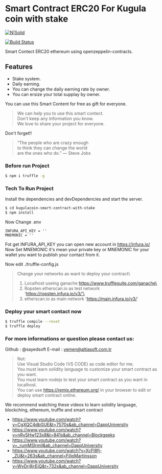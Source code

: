 # Smart Contract ERC20 For Kugula coin with stake 

[![N|Solid](https://kugulacoin.com/logo-256x256.png)](https://nodesource.com/products/nsolid)

[![Build Status](https://travis-ci.org/joemccann/dillinger.svg?branch=master)](https://travis-ci.org/joemccann/dillinger) 

Smart Contect ERC20 ethereum using openzeppelin-contracts. 

## Features

  - Stake system.
  - Daily earning.
  - You can change the daily earning rate by owner.
  - You can ersize your total supplay by owner.

You can use this Smart Content for free as gift for everyone.

> We can help you to use this smart contect.\
> Don't keep any information you know.\
> We love to share your project for everyone.

Don't forget!!

> “The people who are crazy enough\
> to think they can change the world \
> are the ones who do.” — Steve Jobs

### Before run Project 

```sh
$ npm i truffle -g
```

### Tech To Run Project

Install the dependencies and devDependencies and start the server.

```sh
$ cd kugulacoin-smart-contract-with-stake
$ npm install 
```

Now Change .env 

```envfile
INFURA_API_KEY = ''
MNEMONIC = ''
```

Fot get INFURA_API_KEY you can open new account in https://infura.io/
Now Set MNEMONIC it's mean your private key or MNEMONIC for your wallet you want to publish your contact from it.


Now edit ./truffle-config.js

> Change your networks as want to deploy your contract\
> 1. Localhost useing ganache https://www.trufflesuite.com/ganache\
> 2. Ropsten.etherscan.io as test network 'https://ropsten.infura.io/v3/'\
> 3. etherscan.io as main network  'https://main.infura.io/v3/'

### Deploy your smart contact now

```sh
$ truffle compile --reset
$ truffle deploy
```

### For more informations or question please contact us:

Github : @sayedsoft
E-mail : yemen@altiasoft.com.tr

> Not:\
> Use Visual Studio Code (VS CODE) as code editor for me.\
> You must learn solidity language to customize your smart contract as you want.\
> You must learn nodejs to test your smart contract as you want in localhost.\
> You can use https://remix.ethereum.org/ in your browser to edit or deploy smart contract online.

We recommend watching these videos to learn solidity language, blockching, ethereum, truffle and smart contract

- https://www.youtube.com/watch?v=CgXQC4dbGUE&t=7570s&ab_channel=DappUniversity
- https://www.youtube.com/watch?v=nRySHw123x8&t=841s&ab_channel=Blockgeeks
- https://www.youtube.com/watch?v=_rumMSlrmiI&ab_channel=DappUniversity
- https://www.youtube.com/watch?v=XcFl8fj-_ZU&t=263s&ab_channel=FilipMartinsson
- https://www.youtube.com/watch?v=WyDrj8jrEjQ&t=732s&ab_channel=DappUniversity




[//]: # (These are reference links used in the body of this note and get stripped out when the markdown processor does its job. There is no need to format nicely because it shouldn't be seen. Thanks SO - http://stackoverflow.com/questions/4823468/store-comments-in-markdown-syntax)


   [dill]: <https://github.com/joemccann/dillinger>
   [git-repo-url]: <https://github.com/joemccann/dillinger.git>
   [john gruber]: <http://daringfireball.net>
   [df1]: <http://daringfireball.net/projects/markdown/>
   [markdown-it]: <https://github.com/markdown-it/markdown-it>
   [Ace Editor]: <http://ace.ajax.org>
   [node.js]: <http://nodejs.org>
   [Twitter Bootstrap]: <http://twitter.github.com/bootstrap/>
   [jQuery]: <http://jquery.com>
   [@tjholowaychuk]: <http://twitter.com/tjholowaychuk>
   [express]: <http://expressjs.com>
   [AngularJS]: <http://angularjs.org>
   [Gulp]: <http://gulpjs.com>

   [PlDb]: <https://github.com/joemccann/dillinger/tree/master/plugins/dropbox/README.md>
   [PlGh]: <https://github.com/joemccann/dillinger/tree/master/plugins/github/README.md>
   [PlGd]: <https://github.com/joemccann/dillinger/tree/master/plugins/googledrive/README.md>
   [PlOd]: <https://github.com/joemccann/dillinger/tree/master/plugins/onedrive/README.md>
   [PlMe]: <https://github.com/joemccann/dillinger/tree/master/plugins/medium/README.md>
   [PlGa]: <https://github.com/RahulHP/dillinger/blob/master/plugins/googleanalytics/README.md>



